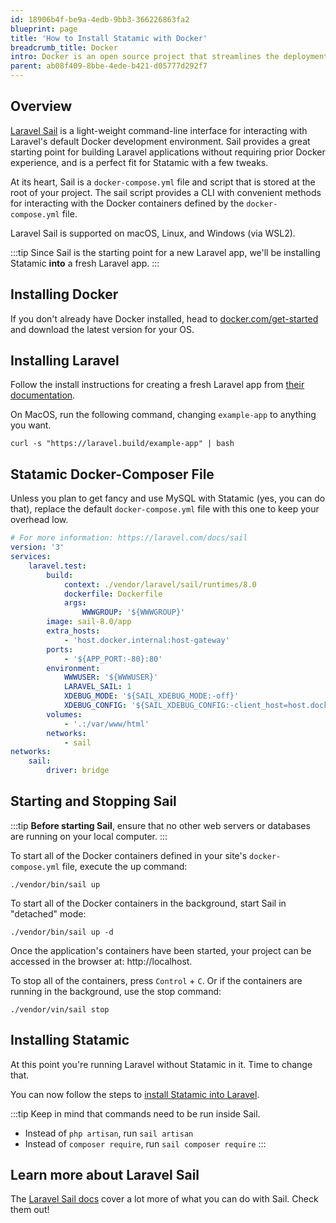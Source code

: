 ```yaml
---
id: 18906b4f-be9a-4edb-9bb3-366226863fa2
blueprint: page
title: 'How to Install Statamic with Docker'
breadcrumb_title: Docker
intro: Docker is an open source project that streamlines the deployment of an application (or OS) inside a Linux Container. Any dockerized image can run on any machine that is running Docker. You can run Statamic with Docker and never have to configure PHP, Nginx, Apache, or anything else on your local machine.
parent: ab08f409-8bbe-4ede-b421-d05777d292f7
---
```

## Overview
[Laravel Sail](https://laravel.com/docs/8.x/sail) is a light-weight command-line interface for interacting with Laravel's default Docker development environment. Sail provides a great starting point for building Laravel applications without requiring prior Docker experience, and is a perfect fit for Statamic with a few tweaks.

At its heart, Sail is a `docker-compose.yml` file and script that is stored at the root of your project. The sail script provides a CLI with convenient methods for interacting with the Docker containers defined by the `docker-compose.yml` file.

Laravel Sail is supported on macOS, Linux, and Windows (via WSL2).

:::tip
Since Sail is the starting point for a new Laravel app, we'll be installing Statamic **into** a fresh Laravel app.
:::

## Installing Docker

If you don't already have Docker installed, head to [docker.com/get-started](https://www.docker.com/get-started) and download the latest version for your OS.

## Installing Laravel

Follow the install instructions for creating a fresh Laravel app from [their documentation](https://laravel.com/docs/8.x#your-first-laravel-project).

On MacOS, run the following command, changing `example-app` to anything you want.

```shell
curl -s "https://laravel.build/example-app" | bash
```

## Statamic Docker-Composer File

Unless you plan to get fancy and use MySQL with Statamic (yes, you can do that), replace the default `docker-compose.yml` file with this one to keep your overhead low.

``` yaml
# For more information: https://laravel.com/docs/sail
version: '3'
services:
    laravel.test:
        build:
            context: ./vendor/laravel/sail/runtimes/8.0
            dockerfile: Dockerfile
            args:
                WWWGROUP: '${WWWGROUP}'
        image: sail-8.0/app
        extra_hosts:
            - 'host.docker.internal:host-gateway'
        ports:
            - '${APP_PORT:-80}:80'
        environment:
            WWWUSER: '${WWWUSER}'
            LARAVEL_SAIL: 1
            XDEBUG_MODE: '${SAIL_XDEBUG_MODE:-off}'
            XDEBUG_CONFIG: '${SAIL_XDEBUG_CONFIG:-client_host=host.docker.internal}'
        volumes:
            - '.:/var/www/html'
        networks:
            - sail
networks:
    sail:
        driver: bridge
```

## Starting and Stopping Sail

:::tip
**Before starting Sail**, ensure that no other web servers or databases are running on your local computer.
:::

To start all of the Docker containers defined in your site's `docker-compose.yml` file, execute the up command:

``` shell
./vendor/bin/sail up
```

To start all of the Docker containers in the background, start Sail in "detached" mode:

``` shell
./vendor/bin/sail up -d
```

Once the application's containers have been started, your project can be accessed in the browser at: http://localhost.

To stop all of the containers, press `Control` + `C`. Or if the containers are running in the background, use the stop command:

``` shell
./vendor/vin/sail stop
```

## Installing Statamic

At this point you're running Laravel without Statamic in it. Time to change that.

You can now follow the steps to [install Statamic into Laravel](/installing/laravel#install-statamic).

:::tip
Keep in mind that  commands need to be run inside Sail.

- Instead of `php artisan`, run `sail artisan`
- Instead of `composer require`, run `sail composer require`
:::


## Learn more about Laravel Sail

The [Laravel Sail docs](https://laravel.com/docs/8.x/sail) cover a lot more of what you can do with Sail. Check them out!
